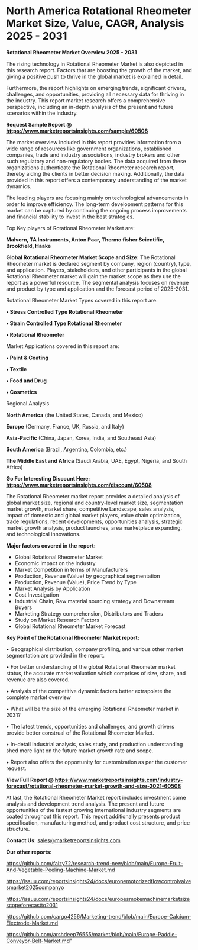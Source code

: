 # North America Rotational Rheometer Market Size, Value, CAGR, Analysis 2025 - 2031

<Strong> Rotational Rheometer Market Overview 2025 - 2031</strong>

The rising technology in Rotational Rheometer Market is also depicted in this research report. Factors that are boosting the growth of the market, and giving a positive push to thrive in the global market is explained in detail.

Furthermore, the report highlights on emerging trends, significant drivers, challenges, and opportunities, providing all necessary data for thriving in the industry. This report market research offers a comprehensive perspective, including an in-depth analysis of the present and future scenarios within the industry.

<strong>Request Sample Report @ <a href=https://www.marketreportsinsights.com/sample/60508>https://www.marketreportsinsights.com/sample/60508</a></strong>

The market overview included in this report provides information from a wide range of resources like government organizations, established companies, trade and industry associations, industry brokers and other such regulatory and non-regulatory bodies. The data acquired from these organizations authenticate the Rotational Rheometer research report, thereby aiding the clients in better decision making. Additionally, the data provided in this report offers a contemporary understanding of the market dynamics.

The leading players are focusing mainly on technological advancements in order to improve efficiency. The long-term development patterns for this market can be captured by continuing the ongoing process improvements and financial stability to invest in the best strategies.

Top Key players of Rotational Rheometer Market are:

<strong>Malvern, TA Instruments, Anton Paar, Thermo fisher Scientific, Brookfield, Haake</strong>

<strong><b>Global Rotational Rheometer Market Scope and Size:</b></strong>
The Rotational Rheometer market is declared segment by company, region (country), type, and application. Players, stakeholders, and other participants in the global Rotational Rheometer market will gain the market scope as they use the report as a powerful resource. The segmental analysis focuses on revenue and product by type and application and the forecast period of 2025-2031.

Rotational Rheometer Market Types covered in this report are:

<strong>• Stress Controlled Type Rotational Rheometer

• Strain Controlled Type Rotational Rheometer

• Rotational Rheometer</strong>

Market Applications covered in this report are:

<strong>• Paint & Coating

• Textile

• Food and Drug

• Cosmetics</strong> 

Regional Analysis

<strong>North America</strong> (the United States, Canada, and Mexico)

<strong>Europe</strong> (Germany, France, UK, Russia, and Italy)

<strong>Asia-Pacific</strong> (China, Japan, Korea, India, and Southeast Asia)

<strong>South America</strong> (Brazil, Argentina, Colombia, etc.)

<strong>The Middle East and Africa</strong> (Saudi Arabia, UAE, Egypt, Nigeria, and South Africa)

<strong>Go For Interesting Discount Here: <a href=https://www.marketreportsinsights.com/discount/60508>https://www.marketreportsinsights.com/discount/60508</a></strong>

The Rotational Rheometer market report provides a detailed analysis of global market size, regional and country-level market size, segmentation market growth, market share, competitive Landscape, sales analysis, impact of domestic and global market players, value chain optimization, trade regulations, recent developments, opportunities analysis, strategic market growth analysis, product launches, area marketplace expanding, and technological innovations.

<strong><b>Major factors covered in the report:</b></strong>
<ul>
  <li>Global Rotational Rheometer Market </li>
  <li>Economic Impact on the Industry</li>
  <li>Market Competition in terms of Manufacturers</li>
  <li>Production, Revenue (Value) by geographical segmentation</li>
  <li>Production, Revenue (Value), Price Trend by Type</li>
  <li>Market Analysis by Application</li>
  <li>Cost Investigation</li>
  <li>Industrial Chain, Raw material sourcing strategy and Downstream Buyers</li>
  <li>Marketing Strategy comprehension, Distributors and Traders</li>
  <li>Study on Market Research Factors</li>
  <li>Global Rotational Rheometer Market Forecast</li>
</ul>

<strong><b>Key Point of the Rotational Rheometer Market report:</b></strong>

• Geographical distribution, company profiling, and various other market segmentation are provided in the report.

• For better understanding of the global Rotational Rheometer market status, the accurate market valuation which comprises of size, share, and revenue are also covered.

• Analysis of the competitive dynamic factors better extrapolate the complete market overview

• What will be the size of the emerging Rotational Rheometer market in 2031?

• The latest trends, opportunities and challenges, and growth drivers provide better construal of the Rotational Rheometer Market.

• In-detail industrial analysis, sales study, and production understanding shed more light on the future market growth rate and scope.

• Report also offers the opportunity for customization as per the customer request.

<strong><b>View Full Report @ <a href=https://www.marketreportsinsights.com/industry-forecast/rotational-rheometer-market-growth-and-size-2021-60508>https://www.marketreportsinsights.com/industry-forecast/rotational-rheometer-market-growth-and-size-2021-60508</a></b></strong>


At last, the Rotational Rheometer Market report includes investment come analysis and development trend analysis. The present and future opportunities of the fastest growing international industry segments are coated throughout this report. This report additionally presents product specification, manufacturing method, and product cost structure, and price structure.

<strong>Contact Us:</strong>
sales@marketreportsinsights.com

<strong>Our other reports:</strong>

<a href=https://github.com/faizy72/research-trend-new/blob/main/Europe-Fruit-And-Vegetable-Peeling-Machine-Market.md>https://github.com/faizy72/research-trend-new/blob/main/Europe-Fruit-And-Vegetable-Peeling-Machine-Market.md</a>

<a href=https://issuu.com/reportsinsights24/docs/europemotorizedflowcontrolvalvesmarket2025companyo>https://issuu.com/reportsinsights24/docs/europemotorizedflowcontrolvalvesmarket2025companyo</a>

<a href=https://issuu.com/reportsinsights24/docs/europesmokemachinemarketsizescopeforecastto2031>https://issuu.com/reportsinsights24/docs/europesmokemachinemarketsizescopeforecastto2031</a>

<a href=https://github.com/cargo4256/Marketing-trend/blob/main/Europe-Calcium-Electrode-Market.md>https://github.com/cargo4256/Marketing-trend/blob/main/Europe-Calcium-Electrode-Market.md</a>

<a href=https://github.com/arshdeep76555/market/blob/main/Europe-Paddle-Conveyor-Belt-Market.md>https://github.com/arshdeep76555/market/blob/main/Europe-Paddle-Conveyor-Belt-Market.md</a>"
